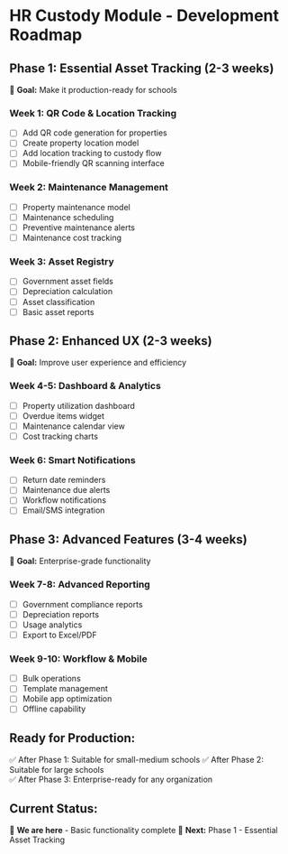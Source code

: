 # HR Custody Module - Development Roadmap

## Phase 1: Essential Asset Tracking (2-3 weeks)
🎯 **Goal:** Make it production-ready for schools

### Week 1: QR Code & Location Tracking
- [ ] Add QR code generation for properties
- [ ] Create property location model
- [ ] Add location tracking to custody flow
- [ ] Mobile-friendly QR scanning interface

### Week 2: Maintenance Management
- [ ] Property maintenance model
- [ ] Maintenance scheduling
- [ ] Preventive maintenance alerts
- [ ] Maintenance cost tracking

### Week 3: Asset Registry
- [ ] Government asset fields
- [ ] Depreciation calculation
- [ ] Asset classification
- [ ] Basic asset reports

## Phase 2: Enhanced UX (2-3 weeks)
🎯 **Goal:** Improve user experience and efficiency

### Week 4-5: Dashboard & Analytics
- [ ] Property utilization dashboard
- [ ] Overdue items widget
- [ ] Maintenance calendar view
- [ ] Cost tracking charts

### Week 6: Smart Notifications
- [ ] Return date reminders
- [ ] Maintenance due alerts
- [ ] Workflow notifications
- [ ] Email/SMS integration

## Phase 3: Advanced Features (3-4 weeks)
🎯 **Goal:** Enterprise-grade functionality

### Week 7-8: Advanced Reporting
- [ ] Government compliance reports
- [ ] Depreciation reports
- [ ] Usage analytics
- [ ] Export to Excel/PDF

### Week 9-10: Workflow & Mobile
- [ ] Bulk operations
- [ ] Template management
- [ ] Mobile app optimization
- [ ] Offline capability

## Ready for Production:
✅ After Phase 1: Suitable for small-medium schools
✅ After Phase 2: Suitable for large schools  
✅ After Phase 3: Enterprise-ready for any organization

## Current Status:
📍 **We are here** - Basic functionality complete
🎯 **Next:** Phase 1 - Essential Asset Tracking
